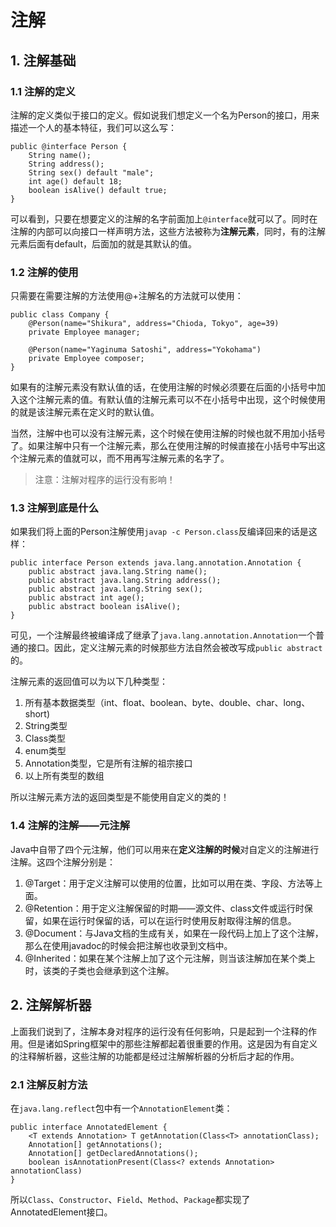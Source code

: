# 注解

## 1. 注解基础

### 1.1 注解的定义

注解的定义类似于接口的定义。假如说我们想定义一个名为Person的接口，用来描述一个人的基本特征，我们可以这么写：
	
	public @interface Person {
		String name();
		String address();
		String sex() default "male";
		int age() default 18;
		boolean isAlive() default true;
	}

可以看到，只要在想要定义的注解的名字前面加上`@interface`就可以了。同时在注解的内部可以向接口一样声明方法，这些方法被称为**注解元素**，同时，有的注解元素后面有default，后面加的就是其默认的值。

### 1.2 注解的使用

只需要在需要注解的方法使用@+注解名的方法就可以使用：
	
	public class Company {
		@Person(name="Shikura", address="Chioda, Tokyo", age=39)
		private Employee manager;

		@Person(name="Yaginuma Satoshi", address="Yokohama")
		private Employee composer;
	}

如果有的注解元素没有默认值的话，在使用注解的时候必须要在后面的小括号中加入这个注解元素的值。有默认值的注解元素可以不在小括号中出现，这个时候使用的就是该注解元素在定义时的默认值。

当然，注解中也可以没有注解元素，这个时候在使用注解的时候也就不用加小括号了。如果注解中只有一个注解元素，那么在使用注解的时候直接在小括号中写出这个注解元素的值就可以，而不用再写注解元素的名字了。

> 注意：注解对程序的运行没有影响！

### 1.3 注解到底是什么

如果我们将上面的Person注解使用`javap -c Person.class`反编译回来的话是这样：
	
	public interface Person extends java.lang.annotation.Annotation {
		public abstract java.lang.String name();
		public abstract java.lang.String address();
		public abstract java.lang.String sex();
		public abstract int age();
		public abstract boolean isAlive();
	}

可见，一个注解最终被编译成了继承了`java.lang.annotation.Annotation`一个普通的接口。因此，定义注解元素的时候那些方法自然会被改写成`public abstract`的。

注解元素的返回值可以为以下几种类型：

1. 所有基本数据类型（int、float、boolean、byte、double、char、long、short)
2. String类型
3. Class类型
4. enum类型
5. Annotation类型，它是所有注解的祖宗接口
6. 以上所有类型的数组

所以注解元素方法的返回类型是不能使用自定义的类的！

### 1.4 注解的注解——元注解

Java中自带了四个元注解，他们可以用来在**定义注解的时候**对自定义的注解进行注解。这四个注解分别是：

1. @Target：用于定义注解可以使用的位置，比如可以用在类、字段、方法等上面。
2. @Retention：用于定义注解保留的时期——源文件、class文件或运行时保留，如果在运行时保留的话，可以在运行时使用反射取得注解的信息。
3. @Document：与Java文档的生成有关，如果在一段代码上加上了这个注解，那么在使用javadoc的时候会把注解也收录到文档中。
4. @Inherited：如果在某个注解上加了这个元注解，则当该注解加在某个类上时，该类的子类也会继承到这个注解。

## 2. 注解解析器

上面我们说到了，注解本身对程序的运行没有任何影响，只是起到一个注释的作用。但是诸如Spring框架中的那些注解都起着很重要的作用。这是因为有自定义的注释解析器，这些注解的功能都是经过注解解析器的分析后才起的作用。

### 2.1 注解反射方法

在`java.lang.reflect`包中有一个`AnnotationElement`类：
	
	public interface AnnotatedElement {
	    <T extends Annotation> T getAnnotation(Class<T> annotationClass);
	    Annotation[] getAnnotations();
	    Annotation[] getDeclaredAnnotations();
	    boolean isAnnotationPresent(Class<? extends Annotation> annotationClass)
	}

所以`Class`、`Constructor`、`Field`、`Method`、`Package`都实现了AnnotatedElement接口。